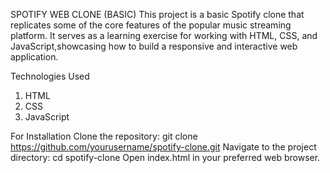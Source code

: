 SPOTIFY WEB CLONE (BASIC)
This project is a basic Spotify clone that replicates some of the core features of the popular music streaming platform. It serves as a learning exercise for working with HTML, CSS, and JavaScript,showcasing how 
to build a responsive and interactive web application.

Technologies Used
1. HTML
2. CSS
3. JavaScript

For Installation
Clone the repository: git clone https://github.com/yourusername/spotify-clone.git
Navigate to the project directory: cd spotify-clone
Open index.html in your preferred web browser.
